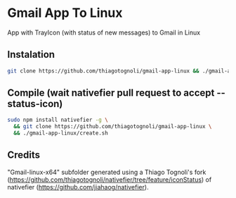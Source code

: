 # Gmail App To Linux

App with TrayIcon (with status of new messages) to Gmail in Linux


## Instalation
```bash
git clone https://github.com/thiagotognoli/gmail-app-linux && ./gmail-app-linux/install.sh
```

## Compile (wait nativefier pull request to accept --status-icon)
```bash
sudo npm install nativefier -g \
  && git clone https://github.com/thiagotognoli/gmail-app-linux \
  && ./gmail-app-linux/create.sh
```

## Credits
"Gmail-linux-x64" subfolder generated using a Thiago Tognoli's fork (https://github.com/thiagotognoli/nativefier/tree/feature/iconStatus) of nativefier (https://github.com/jiahaog/nativefier).


